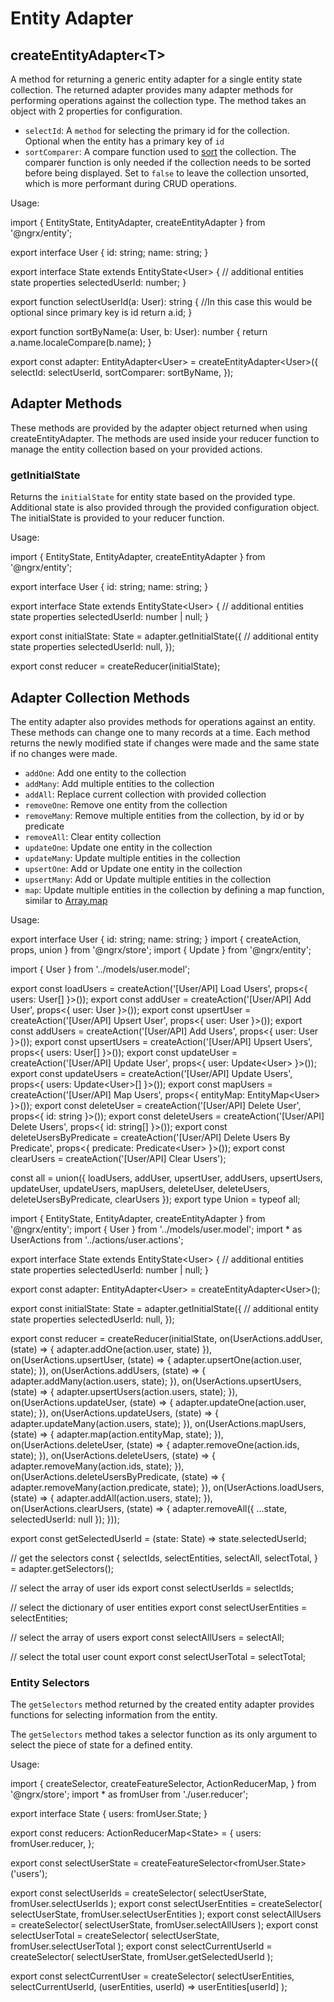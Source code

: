 # Entity Adapter

## createEntityAdapter&lt;T&gt;

A method for returning a generic entity adapter for a single entity state collection. The
returned adapter provides many adapter methods for performing operations
against the collection type. The method takes an object with 2 properties for configuration.

- `selectId`: A `method` for selecting the primary id for the collection. Optional when the entity has a primary key of `id`
- `sortComparer`: A compare function used to [sort](https://developer.mozilla.org/en-US/docs/Web/JavaScript/Reference/Global_Objects/Array/sort) the collection. The comparer function is only needed if the collection needs to be sorted before being displayed. Set to `false` to leave the collection unsorted, which is more performant during CRUD operations.

Usage:

<code-example header="user.reducer.ts">
import { EntityState, EntityAdapter, createEntityAdapter } from '@ngrx/entity';

export interface User {
  id: string;
  name: string;
}

export interface State extends EntityState&lt;User&gt; {
  // additional entities state properties
  selectedUserId: number;
}

export function selectUserId(a: User): string {
  //In this case this would be optional since primary key is id
  return a.id;
}

export function sortByName(a: User, b: User): number {
  return a.name.localeCompare(b.name);
}

export const adapter: EntityAdapter&lt;User&gt; = createEntityAdapter&lt;User&gt;({
  selectId: selectUserId,
  sortComparer: sortByName,
});
</code-example>

## Adapter Methods

These methods are provided by the adapter object returned
when using createEntityAdapter. The methods are used inside your reducer function to manage
the entity collection based on your provided actions.

### getInitialState

Returns the `initialState` for entity state based on the provided type. Additional state is also provided through the provided configuration object. The initialState is provided to your reducer function.

Usage:

<code-example header="user.reducer.ts">
import { EntityState, EntityAdapter, createEntityAdapter } from '@ngrx/entity';

export interface User {
  id: string;
  name: string;
}

export interface State extends EntityState&lt;User&gt; {
  // additional entities state properties
  selectedUserId: number | null;
}

export const initialState: State = adapter.getInitialState({
  // additional entity state properties
  selectedUserId: null,
});

export const reducer = createReducer(initialState);
</code-example>

## Adapter Collection Methods

The entity adapter also provides methods for operations against an entity. These methods can change
one to many records at a time. Each method returns the newly modified state if changes were made and the same
state if no changes were made.

- `addOne`: Add one entity to the collection
- `addMany`: Add multiple entities to the collection
- `addAll`: Replace current collection with provided collection
- `removeOne`: Remove one entity from the collection
- `removeMany`: Remove multiple entities from the collection, by id or by predicate
- `removeAll`: Clear entity collection
- `updateOne`: Update one entity in the collection
- `updateMany`: Update multiple entities in the collection
- `upsertOne`: Add or Update one entity in the collection
- `upsertMany`: Add or Update multiple entities in the collection
- `map`: Update multiple entities in the collection by defining a map function, similar to [Array.map](https://developer.mozilla.org/en-US/docs/Web/JavaScript/Reference/Global_Objects/Array/map)

Usage:

<code-example header="user.model.ts">
export interface User {
  id: string;
  name: string;
}
</code-example>

<code-example header="user.actions.ts">
import { createAction, props, union } from '@ngrx/store';
import { Update } from '@ngrx/entity';

import { User } from '../models/user.model';

export const loadUsers = createAction('[User/API] Load Users', props&lt;{ users: User[] }&gt;());
export const addUser = createAction('[User/API] Add User', props&lt;{ user: User }&gt;());
export const upsertUser = createAction('[User/API] Upsert User', props&lt;{ user: User }&gt;());
export const addUsers = createAction('[User/API] Add Users', props&lt;{ user: User }&gt;());
export const upsertUsers = createAction('[User/API] Upsert Users', props&lt;{ users: User[] }&gt;());
export const updateUser = createAction('[User/API] Update User', props&lt;{ user: Update&lt;User&gt; }&gt;());
export const updateUsers = createAction('[User/API] Update Users', props&lt;{ users: Update&lt;User&gt;[] }&gt;());
export const mapUsers = createAction('[User/API] Map Users', props&lt;{ entityMap: EntityMap&lt;User&gt; }&gt;());
export const deleteUser = createAction('[User/API] Delete User', props&lt;{ id: string }&gt;());
export const deleteUsers = createAction('[User/API] Delete Users', props&lt;{ id: string[] }&gt;());
export const deleteUsersByPredicate = createAction('[User/API] Delete Users By Predicate', props&lt;{ predicate: Predicate&lt;User&gt; }&gt;());
export const clearUsers = createAction('[User/API] Clear Users');

const all = union({
  loadUsers,
  addUser,
  upsertUser,
  addUsers,
  upsertUsers,
  updateUser,
  updateUsers,
  mapUsers,
  deleteUser,
  deleteUsers,
  deleteUsersByPredicate,
  clearUsers
});
export type Union = typeof all;
</code-example>

<code-example header="user.reducer.ts">
import { EntityState, EntityAdapter, createEntityAdapter } from '@ngrx/entity';
import { User } from '../models/user.model';
import * as UserActions from '../actions/user.actions';

export interface State extends EntityState&lt;User&gt; {
  // additional entities state properties
  selectedUserId: number | null;
}

export const adapter: EntityAdapter&lt;User&gt; = createEntityAdapter&lt;User&gt;();

export const initialState: State = adapter.getInitialState({
  // additional entity state properties
  selectedUserId: null,
});

export const reducer = createReducer(initialState,
  on(UserActions.addUser, (state) => {
    adapter.addOne(action.user, state)
  }),
  on(UserActions.upsertUser, (state) => {
    adapter.upsertOne(action.user, state);
  }),
  on(UserActions.addUsers, (state) => {
    adapter.addMany(action.users, state);
  }),
  on(UserActions.upsertUsers, (state) => {
    adapter.upsertUsers(action.users, state);
  }),
  on(UserActions.updateUser, (state) => {
    adapter.updateOne(action.user, state);
  }),
  on(UserActions.updateUsers, (state) => {
    adapter.updateMany(action.users, state);
  }),
  on(UserActions.mapUsers, (state) => {
    adapter.map(action.entityMap, state);
  }),
  on(UserActions.deleteUser, (state) => {
    adapter.removeOne(action.ids, state);
  }),
  on(UserActions.deleteUsers, (state) => {
    adapter.removeMany(action.ids, state);
  }),
  on(UserActions.deleteUsersByPredicate, (state) => {
    adapter.removeMany(action.predicate, state);
  }),
  on(UserActions.loadUsers, (state) => {
    adapter.addAll(action.users, state);
  }),
  on(UserActions.clearUsers, (state) => {
    adapter.removeAll({ ...state, selectedUserId: null });
  }));

export const getSelectedUserId = (state: State) => state.selectedUserId;

// get the selectors
const {
  selectIds,
  selectEntities,
  selectAll,
  selectTotal,
} = adapter.getSelectors();

// select the array of user ids
export const selectUserIds = selectIds;

// select the dictionary of user entities
export const selectUserEntities = selectEntities;

// select the array of users
export const selectAllUsers = selectAll;

// select the total user count
export const selectUserTotal = selectTotal;
</code-example>

### Entity Selectors

The `getSelectors` method returned by the created entity adapter provides functions for selecting information from the entity.

The `getSelectors` method takes a selector function as its only argument to select the piece of state for a defined entity.

Usage:

<code-example header="index.ts">
import {
  createSelector,
  createFeatureSelector,
  ActionReducerMap,
} from '@ngrx/store';
import * as fromUser from './user.reducer';

export interface State {
  users: fromUser.State;
}

export const reducers: ActionReducerMap&lt;State&gt; = {
  users: fromUser.reducer,
};

export const selectUserState = createFeatureSelector&lt;fromUser.State&gt;('users');

export const selectUserIds = createSelector(
  selectUserState,
  fromUser.selectUserIds
);
export const selectUserEntities = createSelector(
  selectUserState,
  fromUser.selectUserEntities
);
export const selectAllUsers = createSelector(
  selectUserState,
  fromUser.selectAllUsers
);
export const selectUserTotal = createSelector(
  selectUserState,
  fromUser.selectUserTotal
);
export const selectCurrentUserId = createSelector(
  selectUserState,
  fromUser.getSelectedUserId
);

export const selectCurrentUser = createSelector(
  selectUserEntities,
  selectCurrentUserId,
  (userEntities, userId) => userEntities[userId]
);
</code-example>
